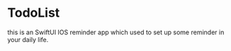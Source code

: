 # TodoList
this is an SwiftUI IOS reminder app which used to set up some reminder in your daily life.

